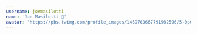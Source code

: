 ```yaml
---
username: joemasilotti
name: 'Joe Masilotti 📗'
avatar: 'https://pbs.twimg.com/profile_images/1469703667791982596/5-0pGyNV_normal.jpg'
---
```

